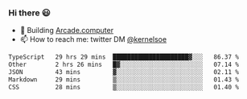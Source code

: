 ### Hi there 😃

- 🔨 Building [Arcade.computer](https://arcade.computer)
- 📫 How to reach me: twitter DM [@kernelsoe](https://twitter.com/kernelsoe)

<!--START_SECTION:waka-->

```txt
TypeScript   29 hrs 29 mins  █████████████████████▓░░░   86.37 %
Other        2 hrs 26 mins   █▓░░░░░░░░░░░░░░░░░░░░░░░   07.14 %
JSON         43 mins         ▓░░░░░░░░░░░░░░░░░░░░░░░░   02.11 %
Markdown     29 mins         ▒░░░░░░░░░░░░░░░░░░░░░░░░   01.43 %
CSS          28 mins         ▒░░░░░░░░░░░░░░░░░░░░░░░░   01.40 %
```

<!--END_SECTION:waka-->
